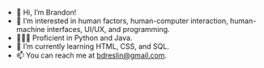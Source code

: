 - 👋 Hi, I’m Brandon!
- 👀 I’m interested in human factors, human-computer interaction, human-machine interfaces, UI/UX, and programming.
- 👨🏽‍💻 Proficient in Python and Java.
- 🌱 I’m currently learning HTML, CSS, and SQL.
- 📫 You can reach me at bdreslin@gmail.com.

<!---
bdreslin02/bdreslin02 is a ✨ special ✨ repository because its `README.md` (this file) appears on your GitHub profile.
You can click the Preview link to take a look at your changes.
--->
